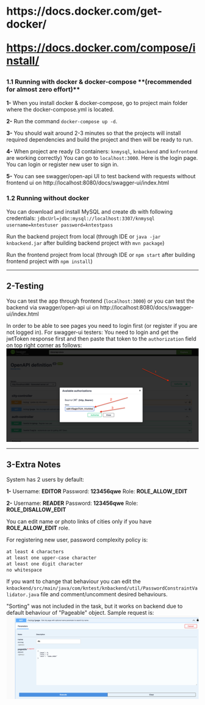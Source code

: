 <h1 style="color:red>Kuehne-Nagel test assignment</h1>
<h2>Outline</h2>
<h2>1-Prerequisites and Running</h2>
<h3>1.1 Running with docker & docker-compose (recommended for almost zero effort)<h3>
<h3>1.2 Running without docker</h3>
<h2>2-Testing</h2>
<h2>3-Extra Notes</h2>

---
<h3>1-Prerequisites</h3>
Firstly be sure that no application is running on ports :`3307`, `8080` and `3000`.

**MySQL database** will work on: `3307`

**Backend app** will work on: `8080`

**Frontend app** will work on: `3000`

Install Docker & Docker-Compose (If you have already skip this step, go to 1.1):

https://docs.docker.com/get-docker/

https://docs.docker.com/compose/install/

<h3>1.1 Running with docker & docker-compose **(recommended for almost zero effort)**</h3>

**1-** When you install docker & docker-compose, go to project main folder where the docker-compose.yml is located.

**2-** Run the command ```docker-compose up -d```.

**3-** You should wait around 2-3 minutes so that the projects will install required dependencies
and build the project and then will be ready to run.

**4-** When project are ready (3 containers: `knmysql`, `knbackend` and `knfrontend` are working correctly)
You can go to `localhost:3000`. Here is the login page. You can login or register new user to sign in.

**5-** You can see swagger/open-api UI to test backend with requests without frontend ui on
http://localhost:8080/docs/swagger-ui/index.html

<h3>1.2 Running without docker</h3>

You can download and install MySQL and create db with following credentials:
`jdbcUrl=jdbc:mysql://localhost:3307/knmysql
username=kntestuser
password=kntestpass`

Run the backend project from local (through IDE or `java -jar knbackend.jar` after building backend project with `mvn package`)

Run the frontend project from local (through IDE or `npm start` after building frontend project with `npm install`)

---

<h2>2-Testing </h2>

You can test the app through frontend (`localhost:3000`) or you can test the backend via swagger/open-api ui on
http://localhost:8080/docs/swagger-ui/index.html

In order to be able to see pages you need to login first (or register if you are not logged in).
For swagger-ui testers: You need to login and get the jwtToken response first 
and then paste that token to the `authorization` field on top right corner as follows:
![img.png](img.png)

---
<h2>3-Extra Notes</h2>
System has 2 users by default:

**1-** Username: **EDITOR** Password: **123456qwe** Role: **ROLE_ALLOW_EDIT**

**2-** Username: **READER** Password: **123456qwe** Role: **ROLE_DISALLOW_EDIT**

You can edit name or photo links of cities only if you have **ROLE_ALLOW_EDIT** role.

For registering new user, password complexity policy is:
```
at least 4 characters
at least one upper-case character
at least one digit character
no whitespace
```
If you want to change that behaviour you can edit the
`knbackend/src/main/java/com/kntest/knbackend/util/PasswordConstraintValidator.java` file 
and comment/uncomment desired behaviours.

"Sorting" was not included in the task, but it works on backend due to 
default behaviour of "Pageable" object. Sample request is:
![img_1.png](img_1.png)
